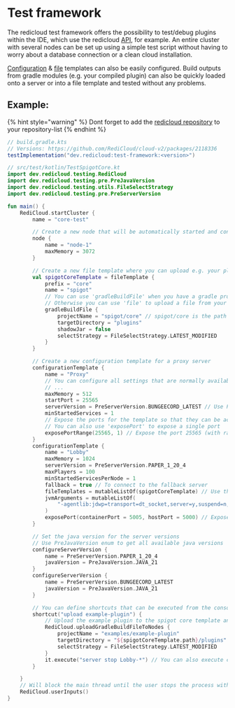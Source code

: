 # Test framework

The redicloud test framework offers the possibility to test/debug plugins within the IDE, which use the redicloud [API](api/), for example. An entire cluster with several nodes can be set up using a simple test script without having to worry about a database connection or a clean cloud installation.&#x20;

[Configuration](../commands/configuration-template.md) & [file](../commands/file-templates.md) templates can also be easily configured. Build outputs from gradle modules (e.g. your compiled plugin) can also be quickly loaded onto a server or into a file template and tested without any problems.



## Example:

{% hint style="warning" %}
Dont forget to add the [redicloud repository](repo-ci.md) to your repository-list
{% endhint %}

```gradle
// build.gradle.kts
// Versions: https://github.com/RediCloud/cloud-v2/packages/2118336
testImplementation("dev.redicloud:test-framework:<version>")
```

```kotlin
// src/test/kotlin/TestSpigotCore.kt
import dev.redicloud.testing.RediCloud
import dev.redicloud.testing.pre.PreJavaVersion
import dev.redicloud.testing.utils.FileSelectStrategy
import dev.redicloud.testing.pre.PreServerVersion

fun main() {
    RediCloud.startCluster {
        name = "core-test"

        // Create a new node that will be automatically started and connected to the cloud
        node {
            name = "node-1"
            maxMemory = 3072
        }

        // Create a new file template where you can upload e.g. your plugin
        val spigotCoreTemplate = fileTemplate {
            prefix = "core"
            name = "spigot"
            // You can use 'gradleBuildFile' when you have a gradle project and want to upload the output jar file
            // Otherwise you can use 'file' to upload a file from your local machine
            gradleBuildFile {
                projectName = "spigot/core" // spigot/core is the path of the gradle-module
                targetDirectory = "plugins"
                shadowJar = false
                selectStrategy = FileSelectStrategy.LATEST_MODIFIED
            }
        }

        // Create a new configuration template for a proxy server
        configurationTemplate {
            name = "Proxy"
            // You can configure all settings that are normally available in the cloud console for a configuration template
            // ...
            maxMemory = 512
            startPort = 25565
            serverVersion = PreServerVersion.BUNGEECORD_LATEST // Use PreServerVersion enum to get pre defined server versions
            minStartedServices = 1
            // Expose the ports for the template so that they can be accessed from the outside the container
            // You can also use 'exposePort' to expose a single port
            exposePortRange(25565, 1) // Expose the port 25565 (with range=3 it would expose 25565, 25566, 25567)
        }
        configurationTemplate {
            name = "Lobby"
            maxMemory = 1024
            serverVersion = PreServerVersion.PAPER_1_20_4
            maxPlayers = 100
            minStartedServicesPerNode = 1
            fallback = true // To connect to the fallback server
            fileTemplates = mutableListOf(spigotCoreTemplate) // Use the file template that was created before
            jvmArguments = mutableListOf(
                "-agentlib:jdwp=transport=dt_socket,server=y,suspend=n,address=*:5005" // Enable debugging e.g. for your plugin
            )
            exposePort(containerPort = 5005, hostPort = 5000) // Expose the debug port 5005 to your local machine on port 5000
        }

        // Set the java version for the server versions
        // Use PreJavaVersion enum to get all available java versions
        configureServerVersion {
            name = PreServerVersion.PAPER_1_20_4
            javaVersion = PreJavaVersion.JAVA_21
        }
        configureServerVersion {
            name = PreServerVersion.BUNGEECORD_LATEST
            javaVersion = PreJavaVersion.JAVA_21
        }

        // You can define shortcuts that can be executed from the console
        shortcut("upload example-plugin") {
            // Upload the example plugin to the spigot core template and restart the lobby
            RediCloud.uploadGradleBuildFileToNodes {
                projectName = "examples/example-plugin"
                targetDirectory = "${spigotCoreTemplate.path}/plugins"
                selectStrategy = FileSelectStrategy.LATEST_MODIFIED
            }
            it.execute("server stop Lobby-*") // You can also execute commands on the cloud
        }

    }
    // Will block the main thread until the user stops the process with 'exit'
    RediCloud.userInputs()
}
```

